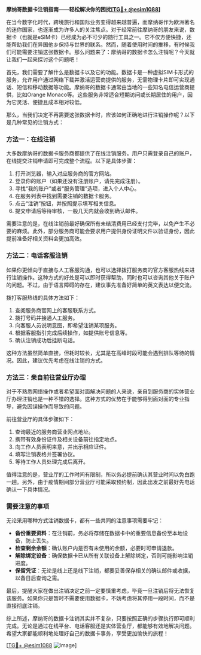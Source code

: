 **摩纳哥数据卡注销指南——轻松解决你的困扰[[TG💪+ @esim1088](https://t.me/s/esim1088)]**

在当今数字化时代，跨境旅行和国际业务变得越来越普遍，而摩纳哥作为欧洲著名的迷你国家，也逐渐成为许多人的关注焦点。对于经常前往摩纳哥的朋友来说，数据卡（也就是eSIM卡）已经成为必不可少的随行工具之一。它不仅方便快捷，还能帮助我们在异国他乡保持与世界的联系。然而，随着使用时间的推移，有时候我们可能需要注销这张数据卡。那么问题来了：摩纳哥的数据卡怎么注销呢？今天就让我们一起来探讨这个问题吧！

首先，我们需要了解什么是数据卡以及它的功能。数据卡是一种虚拟SIM卡形式的服务，允许用户通过网络下载并激活运营商提供的服务，无需物理卡片即可实现通话、短信和移动数据等功能。摩纳哥的数据卡通常由当地的一些知名电信运营商提供，比如Orange Monaco等。这些服务非常适合短期访问或长期居住的用户，因为它灵活、便捷且成本相对较低。

那么，当我们决定不再需要这张数据卡时，应该如何正确地进行注销操作呢？以下是几种常见的注销方式：

### 方法一：在线注销

大多数摩纳哥的数据卡服务商都提供了在线注销服务。用户只需登录自己的账户，在线提交注销申请即可完成整个流程。以下是具体步骤：
1. 打开浏览器，输入对应服务商的官方网站。
2. 登录你的账户（如果还没有注册账户，请先完成注册）。
3. 寻找“我的账户”或者“服务管理”选项，进入个人中心。
4. 在服务列表中找到需要注销的数据卡服务。
5. 点击“注销”按钮，并按照提示填写相关信息。
6. 提交申请后等待审核，一般几天内就会收到确认邮件。

需要注意的是，在线注销前最好确保所有未结清费用已经支付完毕，以免产生不必要的麻烦。此外，部分服务商可能会要求用户提供身份证明文件以验证身份，因此提前准备好相关资料会更加高效。

### 方法二：电话客服注销

如果你更倾向于直接与人工客服沟通，也可以选择拨打服务商的官方客服热线来进行注销操作。这种方式的好处是可以即时获得帮助，同时也可以咨询其他关于账户的问题。不过，由于语言障碍的存在，建议事先准备好简单的英文表达以便交流。

拨打客服热线的具体方法如下：
1. 查阅服务商官网上的客服联系方式。
2. 拨打号码并接通人工服务。
3. 向客服人员说明意图，即希望注销某项服务。
4. 根据客服指引完成后续操作，如提供账号信息等。
5. 确认注销成功后挂断电话。

这种方法虽然简单直接，但耗时较长，尤其是在高峰时段可能会遇到排队等待的情况。因此，建议优先考虑在线注销的方式。

### 方法三：亲自前往营业厅办理

对于不熟悉网络操作或者希望面对面解决问题的人来说，亲自到服务商的实体营业厅办理注销也是一种不错的选择。这种方式的优势在于能够得到面对面的专业指导，避免因误操作而导致的问题。

前往营业厅的具体步骤如下：
1. 查询最近的服务商营业网点地址。
2. 携带有效身份证件及相关设备前往指定地点。
3. 向工作人员表明来意，并出示相应证件。
4. 填写注销表格并签署协议。
5. 等待工作人员处理完成后离开。

值得注意的是，营业厅的工作时间有限制，所以务必提前确认其营业时间以免白跑一趟。另外，由于疫情期间部分营业厅可能采取预约制，因此出发之前最好先电话确认一下具体情况。

### 需要注意的事项

无论采用哪种方式注销数据卡，都有一些共同的注意事项需要牢记：
- **备份重要资料**：在注销前，务必将存储在数据卡中的重要信息备份至本地设备，防止丢失。
- **检查剩余余额**：确认账户内是否有未使用的余额，必要时可申请退款。
- **解除绑定设备**：确保数据卡已从所有关联设备上解除绑定，否则可能影响注销进度。
- **保留凭证**：无论是线上还是线下注销，都要妥善保存相关的确认邮件或收据，以备日后查询之需。

最后，提醒大家在做出注销决定之前一定要慎重考虑，毕竟一旦注销后将无法恢复该服务。如果你只是暂时不需要使用数据卡，不妨考虑将其停用一段时间，而不是直接彻底注销。

综上所述，摩纳哥的数据卡注销其实并不复杂，只要按照正确的步骤执行即可顺利完成。无论是通过在线平台、电话客服还是实体营业厅，都能够有效地解决问题。希望大家都能顺利地处理好自己的数据卡事务，享受更加愉快的旅程！

[[TG💪+ @esim1088](https://t.me/s/esim1088) ![Image](https://i.postimg.cc/4NQfJmqS/Snipaste-2025-05-13-00-14-12.png)]